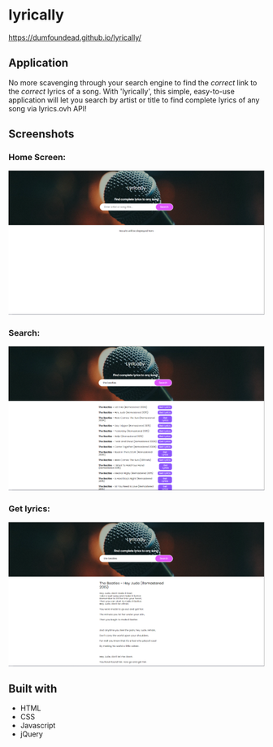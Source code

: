# lyrically

 https://dumfoundead.github.io/lyrically/

## Application
No more scavenging through your search engine to find the *correct* link to the *correct* lyrics of a song. With 'lyrically', this simple, easy-to-use application will let you search by artist or title to find complete lyrics of any song via lyrics.ovh API!

## Screenshots
### Home Screen:

![home](screenshots/1-home.PNG)

### Search:

![search](screenshots/2-search.PNG)

### Get lyrics:

![lyrics](screenshots/3-lyrics.PNG)

## Built with
* HTML
* CSS
* Javascript
* jQuery
